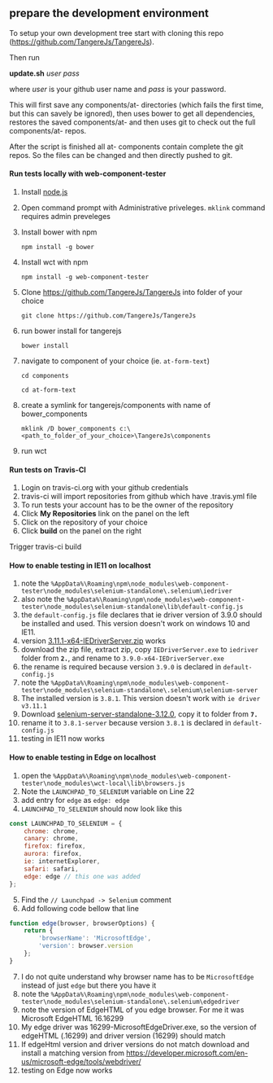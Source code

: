 prepare the development environment
--

To setup your own development tree start with cloning this repo (https://github.com/TangereJs/TangereJs).

Then run 

**update.sh** *user* *pass*

where *user* is your github user name and *pass* is your password.

This will first save any components/at- directories (which fails the first time, but this can savely be ignored), then uses bower to get all dependencies, restores the saved components/at- and then uses git to check out the full components/at- repos.

After the script is finished all at- components contain complete the git repos. So the files can be changed and then directly pushed to git.

#### Run tests locally with web-component-tester

1. Install [node.js](www.nodejs.org)

2. Open command prompt with Administrative priveleges. `mklink` command requires admin preveleges

3. Install bower with npm

    `npm install -g bower`

4. Install wct with npm

    `npm install -g web-component-tester`
5. Clone https://github.com/TangereJs/TangereJs into folder of your choice

    `git clone https://github.com/TangereJs/TangereJs`
6. run bower install for tangerejs

    `bower install`
7. navigate to component of your choice (ie. `at-form-text`)

    `cd components`
    
    `cd at-form-text`

8. create a symlink for tangerejs/components with name of bower_components

    `mklink /D bower_components c:\<path_to_folder_of_your_choice>\TangereJs\components`
9. run wct


#### Run tests on Travis-CI
1) Login on travis-ci.org with your github credentials
2) travis-ci will import repositories from github which have .travis.yml file
3) To run tests your account has to be the owner of the repository
4) Click **My Repositories** link on the panel on the left
5) Click on the repository of your choice
6) Click **build** on the panel on the right

Trigger travis-ci build

#### How to enable testing in IE11 on localhost
1. note the `%AppData%\Roaming\npm\node_modules\web-component-tester\node_modules\selenium-standalone\.selenium\iedriver`
2. also note the `%AppData%\Roaming\npm\node_modules\web-component-tester\node_modules\selenium-standalone\lib\default-config.js`
3. the `default-config.js` file declares that ie driver version of 3.9.0 should be installed and used. This version doesn't work on windows 10 and IE11. 
4. version [3.11.1-x64-IEDriverServer.zip](http://selenium-release.storage.googleapis.com/3.11/IEDriverServer_x64_3.11.1.zip) works
5. download the zip file, extract zip, copy `IEDriverServer.exe` to `iedriver` folder from **`2.`**, and rename to `3.9.0-x64-IEDriverServer.exe`
6. the rename is required because version `3.9.0` is declared in `default-config.js`
7. note the `%AppData%\Roaming\npm\node_modules\web-component-tester\node_modules\selenium-standalone\.selenium\selenium-server`
8. The installed version is `3.8.1`. This version doesn't work with `ie driver v3.11.1`
9. Download [selenium-server-standalone-3.12.0](http://selenium-release.storage.googleapis.com/3.12/selenium-server-standalone-3.12.0.jar), copy it to folder from **`7.`**
10. rename it to `3.8.1-server` because version `3.8.1` is declared in `default-config.js`
11. testing in IE11 now works

#### How to enable testing in Edge on localhost
1. open the `%AppData%\Roaming\npm\node_modules\web-component-tester\node_modules\wct-local\lib\browsers.js`
2. Note the `LAUNCHPAD_TO_SELENIUM` variable on Line 22
3. add entry for `edge` as `edge: edge`
4. `LAUNCHPAD_TO_SELENIUM` should now look like this
```javascript
const LAUNCHPAD_TO_SELENIUM = {
    chrome: chrome,
    canary: chrome,
    firefox: firefox,
    aurora: firefox,
    ie: internetExplorer,
    safari: safari,
    edge: edge // this one was added
};
```
5. Find the `// Launchpad -> Selenium` comment
6. Add following code bellow that line
```javascript
function edge(browser, browserOptions) {
    return {
        'browserName': 'MicrosoftEdge',
        'version': browser.version
    };
}
```
7. I do not quite understand why browser name has to be `MicrosoftEdge` instead of just `edge` but there you have it
8. note the `%AppData%\Roaming\npm\node_modules\web-component-tester\node_modules\selenium-standalone\.selenium\edgedriver`
9. note the version of EdgeHTML of you edge browser. For me it was Microsoft EdgeHTML 16.16299
10. My edge driver was 16299-MicrosoftEdgeDriver.exe, so the version of edgeHTML (.16299) and driver version (16299) should match
11. If edgeHtml version and driver versions do not match download and install a matching version from https://developer.microsoft.com/en-us/microsoft-edge/tools/webdriver/
12. testing on Edge now works
